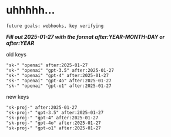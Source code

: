 # uhhhhh...

`future goals: webhooks, key verifying`



***Fill out 2025-01-27 with the format after:YEAR-MONTH-DAY or after:YEAR***

old keys
```
"sk-" "openai" after:2025-01-27
"sk-" "openai" "gpt-3.5" after:2025-01-27
"sk-" "openai" "gpt-4" after:2025-01-27
"sk-" "openai" "gpt-4o" after:2025-01-27
"sk-" "openai" "gpt-o1" after:2025-01-27
```

new keys
```
"sk-proj-" after:2025-01-27
"sk-proj-" "gpt-3.5" after:2025-01-27
"sk-proj-" "gpt-4" after:2025-01-27
"sk-proj-" "gpt-4o" after:2025-01-27
"sk-proj-" "gpt-o1" after:2025-01-27
```

